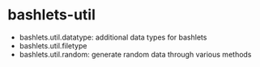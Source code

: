 # bashlets-util

* bashlets.util.datatype: additional data types for bashlets
* bashlets.util.filetype
* bashlets.util.random: generate random data through various methods
